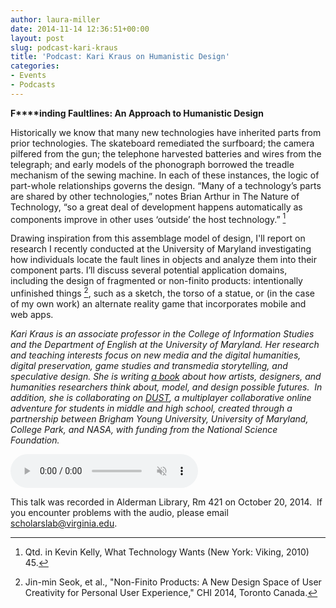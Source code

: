 ```yaml
---
author: laura-miller
date: 2014-11-14 12:36:51+00:00
layout: post
slug: podcast-kari-kraus
title: 'Podcast: Kari Kraus on Humanistic Design'
categories:
- Events
- Podcasts
---
```


**F****inding Faultlines: An Approach to Humanistic Design**

Historically we know that many new technologies have inherited parts from prior technologies. The skateboard remediated the surfboard; the camera pilfered from the gun; the telephone harvested batteries and wires from the telegraph; and early models of the phonograph borrowed the treadle mechanism of the sewing machine. In each of these instances, the logic of part-whole relationships governs the design. “Many of a technology’s parts are shared by other technologies,” notes Brian Arthur in The Nature of Technology, “so a great deal of development happens automatically as components improve in other uses ‘outside’ the host technology.” [^1]

Drawing inspiration from this assemblage model of design, I'll report on research I recently conducted at the University of Maryland investigating how individuals locate the fault lines in objects and analyze them into their component parts. I’ll discuss several potential application domains, including the design of fragmented or non-finito products: intentionally unfinished things [^2], such as a sketch, the torso of a statue, or (in the case of my own work) an alternate reality game that incorporates mobile and web apps.

_Kari Kraus is an associate professor in the College of Information Studies and the Department of English at the University of Maryland. Her research and teaching interests focus on new media and the digital humanities, digital preservation, game studies and transmedia storytelling, and speculative design. She is writing [a book](http://www.karikraus.com/?p=141) about how artists, designers, and humanities researchers think about, model, and design possible futures.  In addition, she is collaborating on [DUST](https://fallingdust.com/), a multiplayer collaborative online adventure for students in middle and high school, created through a partnership between Brigham Young University, University of Maryland, College Park, and NASA, with funding from the National Science Foundation._

[^1]: Qtd. in Kevin Kelly, What Technology Wants (New York: Viking, 2010) 45.
[^2]: Jin-min Seok, et al., "Non-Finito Products: A New Design Space of User Creativity for Personal User Experience," CHI 2014, Toronto Canada.

<audio controls muted src="http://static.scholarslab.org/wp-content/uploads/2014/11/kari-kraus1.mp3"></audio>

This talk was recorded in Alderman Library, Rm 421 on October 20, 2014.  If you encounter problems with the audio, please email [scholarslab@virginia.edu](mailto:scholarslab@virginia.edu).
